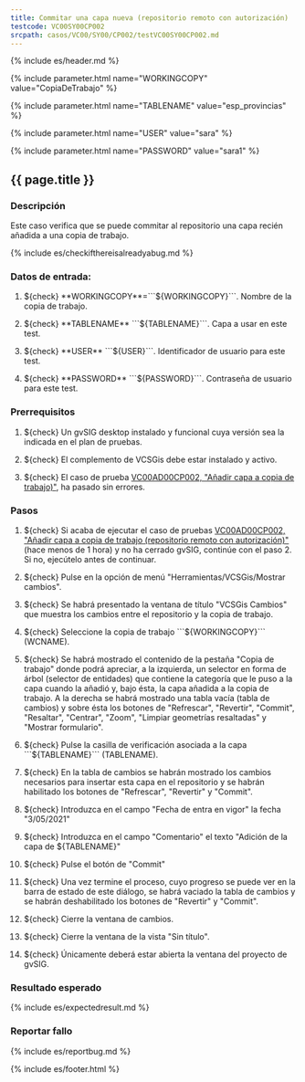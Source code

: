 ```yaml
---
title: Commitar una capa nueva (repositorio remoto con autorización)
testcode: VC00SY00CP002
srcpath: casos/VC00/SY00/CP002/testVC00SY00CP002.md
---
```


{% include es/header.md %}

{% include parameter.html name="WORKINGCOPY" value="CopiaDeTrabajo" %}

{% include parameter.html name="TABLENAME" value="esp_provincias" %}

{% include parameter.html name="USER" value="sara" %}

{% include parameter.html name="PASSWORD" value="sara1" %}


## {{ page.title }}

### Descripción

Este caso verifica que se puede commitar al repositorio una capa recién añadida a una copia de trabajo.

{% include es/checkifthereisalreadyabug.md %}

### Datos de entrada:

1. ${check} **WORKINGCOPY**=```${WORKINGCOPY}```. Nombre de la copia de trabajo. 

2. ${check} **TABLENAME** ```${TABLENAME}```. Capa a usar en este test. 

2. ${check} **USER** ```${USER}```. Identificador de usuario para este test. 

2. ${check} **PASSWORD** ```${PASSWORD}```. Contraseña de usuario para este test. 


### Prerrequisitos

1. ${check} Un gvSIG desktop instalado y funcional cuya versión sea la indicada en el plan de pruebas.

2. ${check} El complemento de VCSGis debe estar instalado y activo.

3. ${check} El caso de prueba [VC00AD00CP002, "Añadir capa a copia de trabajo)"](../../AD00/CP002/testVC00AD00CP002.md),
   ha pasado sin errores.

### Pasos

1. ${check} Si acaba de ejecutar el caso de pruebas
   [VC00AD00CP002, "Añadir capa a copia de trabajo (repositorio remoto con autorización)"](../../AD00/CP002/testVC00AD00CP002.md)
   (hace menos de 1 hora) y no ha cerrado gvSIG, continúe con el paso 2. 
   Si no, ejecútelo antes de continuar.
   
2. ${check} Pulse en la opción de menú "Herramientas/VCSGis/Mostrar cambios".

3. ${check} Se habrá presentado la ventana de título  "VCSGis Cambios" que muestra los cambios entre el repositorio y la copia de trabajo.

4. ${check} Seleccione la copia de trabajo ```${WORKINGCOPY}``` (WCNAME).

5. ${check} Se habrá mostrado el contenido de la pestaña "Copia de trabajo" donde podrá apreciar, a la izquierda, 
   un selector en forma de árbol (selector de entidades) que contiene la categoría que le puso a la capa cuando la añadió y, 
   bajo ésta, la capa añadida a la copia de trabajo. A la derecha se habrá mostrado una tabla vacía (tabla de cambios) y 
   sobre ésta los botones de "Refrescar", "Revertir", "Commit", "Resaltar", "Centrar", "Zoom", "Limpiar geometrías resaltadas" y "Mostrar formulario".

6. ${check} Pulse la casilla de verificación asociada a la capa ```${TABLENAME}``` (TABLENAME).

7. ${check} En la tabla de cambios se habrán mostrado los cambios necesarios para insertar esta capa en el repositorio y se habrán habilitado 
   los botones de "Refrescar", "Revertir" y "Commit".

8. ${check} Introduzca en el campo "Fecha de entra en vigor" la fecha "3/05/2021"

9. ${check} Introduzca en el campo "Comentario" el texto "Adición de la capa de ${TABLENAME}"

10. ${check} Pulse el botón de "Commit"

11. ${check} Una vez termine el proceso, cuyo progreso se puede ver en la barra de estado de este diálogo, 
    se habrá vaciado la tabla de cambios y se habrán deshabilitado los botones de "Revertir" y "Commit".

12. ${check} Cierre la ventana de cambios. 

13. ${check} Cierre la ventana de la vista "Sin título". 

14. ${check} Únicamente deberá estar abierta la ventana del proyecto de gvSIG.

### Resultado esperado

{% include es/expectedresult.md %}

### Reportar fallo

{% include es/reportbug.md %}

{% include es/footer.html %}
